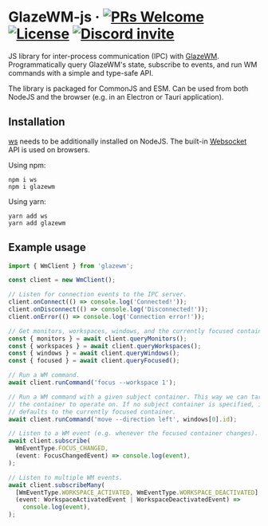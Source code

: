 # GlazeWM-js &middot; [![PRs Welcome](https://img.shields.io/badge/PRs-welcome-brightgreen.svg)](https://github.com/glzr-io/GlazeWM-js/pulls) [![License](https://img.shields.io/github/license/glzr-io/glazewm-js)](https://github.com/glzr-io/glazewm-js/blob/main/LICENSE.md) [![Discord invite](https://img.shields.io/discord/1041662798196908052.svg?logo=discord&colorB=7289DA)](https://discord.gg/ud6z3qjRvM)

JS library for inter-process communication (IPC) with [GlazeWM](https://github.com/glzr-io/GlazeWM). Programmatically query GlazeWM's state, subscribe to events, and run WM commands with a simple and type-safe API.

The library is packaged for CommonJS and ESM. Can be used from both NodeJS and the browser (e.g. in an Electron or Tauri application).

## Installation

[ws](https://github.com/websockets/ws) needs to be additionally installed on NodeJS. The built-in [Websocket](https://developer.mozilla.org/en-US/docs/Web/API/WebSocket) API is used on browsers.

Using npm:

```shell
npm i ws
npm i glazewm
```

Using yarn:

```shell
yarn add ws
yarn add glazewm
```

## Example usage

```typescript
import { WmClient } from 'glazewm';

const client = new WmClient();

// Listen for connection events to the IPC server.
client.onConnect(() => console.log('Connected!'));
client.onDisconnect(() => console.log('Disconnected!'));
client.onError(() => console.log('Connection error!'));

// Get monitors, workspaces, windows, and the currently focused container.
const { monitors } = await client.queryMonitors();
const { workspaces } = await client.queryWorkspaces();
const { windows } = await client.queryWindows();
const { focused } = await client.queryFocused();

// Run a WM command.
await client.runCommand('focus --workspace 1');

// Run a WM command with a given subject container. This way we can target
// the container to operate on. If no subject container is specified, it
// defaults to the currently focused container.
await client.runCommand('move --direction left', windows[0].id);

// Listen to a WM event (e.g. whenever the focused container changes).
await client.subscribe(
  WmEventType.FOCUS_CHANGED,
  (event: FocusChangedEvent) => console.log(event),
);

// Listen to multiple WM events.
await client.subscribeMany(
  [WmEventType.WORKSPACE_ACTIVATED, WmEventType.WORKSPACE_DEACTIVATED],
  (event: WorkspaceActivatedEvent | WorkspaceDeactivatedEvent) =>
    console.log(event),
);
```
